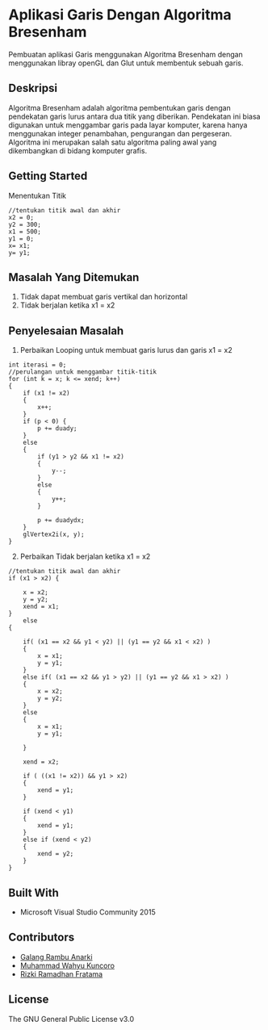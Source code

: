# Aplikasi Garis Dengan Algoritma Bresenham
Pembuatan aplikasi Garis menggunakan Algoritma Bresenham dengan menggunakan libray openGL dan Glut untuk membentuk sebuah garis.

## Deskripsi
Algoritma Bresenham adalah algoritma pembentukan garis dengan pendekatan garis lurus antara dua titik yang diberikan. Pendekatan ini biasa digunakan untuk menggambar garis pada layar komputer, karena hanya menggunakan integer penambahan, pengurangan dan pergeseran. Algoritma ini merupakan salah satu algoritma paling awal yang dikembangkan di bidang komputer grafis.

## Getting Started
Menentukan Titik
```
//tentukan titik awal dan akhir
x2 = 0;
y2 = 300;
x1 = 500;
y1 = 0;
x= x1;
y= y1;
```
## Masalah Yang Ditemukan
1. Tidak dapat membuat garis vertikal dan horizontal
2. Tidak berjalan ketika x1 = x2

## Penyelesaian Masalah
1. Perbaikan Looping untuk membuat garis lurus dan garis x1 = x2
```
int iterasi = 0;
//perulangan untuk menggambar titik-titik 
for (int k = x; k <= xend; k++)
{
	if (x1 != x2)
	{
		x++;
	}
	if (p < 0) {
		p += duady;
	}
	else
	{
		if (y1 > y2 && x1 != x2)
		{
			y--;
		}
		else
		{
			y++;
		}
		
		p += duadydx;
	}
	glVertex2i(x, y);
}
```
2. Perbaikan Tidak berjalan ketika x1 = x2
```
//tentukan titik awal dan akhir
if (x1 > x2) {
	
	x = x2;
	y = y2;
	xend = x1;
}
	else
{

	if( (x1 == x2 && y1 < y2) || (y1 == y2 && x1 < x2) )
	{
		x = x1;
		y = y1;
	}
	else if( (x1 == x2 && y1 > y2) || (y1 == y2 && x1 > x2) )
	{
		x = x2;
		y = y2;
	}
	else
	{
		x = x1;
		y = y1;
		
	}
	
	xend = x2;

	if ( ((x1 != x2)) && y1 > x2)
	{
		xend = y1;	
	}
	
	if (xend < y1)
	{
		xend = y1;
	}
	else if (xend < y2)
	{
		xend = y2;
	}
}
```
## Built With
* Microsoft Visual Studio Community 2015

## Contributors
* [Galang Rambu Anarki](https://dinus.ac.id/mahasiswa/A11.2015.08929)
* [Muhammad Wahyu Kuncoro](https://dinus.ac.id/mahasiswa/A11.2015.08930)
* [Rizki Ramadhan Fratama](https://dinus.ac.id/mahasiswa/A11.2015.08913)

## License
The GNU General Public License v3.0

